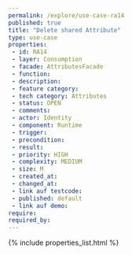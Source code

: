 ```yaml
---
permalink: /explore/use-case-ra14
published: true
title: "Delete shared Attribute"
type: use-case
properties:
 - id: RA14
 - layer: Consumption
 - facade: AttributesFacade
 - function: 
 - description: 
 - feature category: 
 - tech category: Attributes
 - status: OPEN
 - comments: 
 - actor: Identity
 - component: Runtime
 - trigger: 
 - precondition: 
 - result: 
 - priority: HIGH
 - complexity: MEDIUM
 - size: M
 - created_at: 
 - changed_at: 
 - link auf testcode: 
 - published: default
 - link auf demo: 
require:
required_by:
---
```

{% include properties_list.html %}
